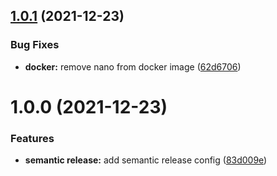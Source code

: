 ## [1.0.1](https://github.com/ryden54/docker-semantic-release/compare/v1.0.0...v1.0.1) (2021-12-23)


### Bug Fixes

* **docker:** remove nano from docker image ([62d6706](https://github.com/ryden54/docker-semantic-release/commit/62d6706e12f398ddb77cf22ad7dc51e7af735416))

# 1.0.0 (2021-12-23)


### Features

* **semantic release:** add semantic release config ([83d009e](https://github.com/ryden54/docker-semantic-release/commit/83d009e335a4d43ec3b5c1613153303d8063735b))
